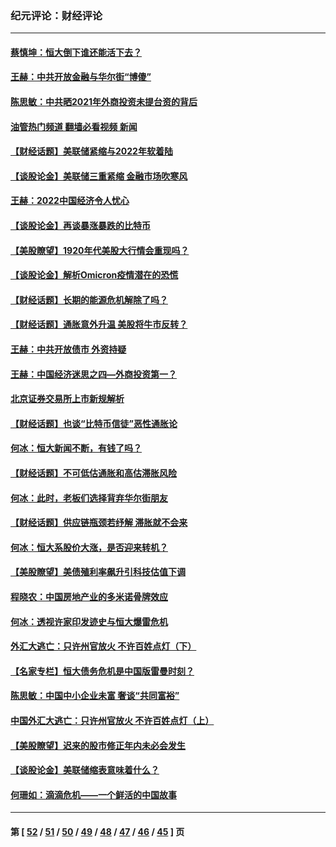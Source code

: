 ### 纪元评论：财经评论
---
#### [蔡慎坤：恒大倒下谁还能活下去？](../../pages/nsc1026/n13501831.md?01180330) 
#### [王赫：中共开放金融与华尔街“博傻”](../../pages/nsc1026/n13501138.md?01180330) 
#### [陈思敏：中共晒2021年外商投资未提台资的背后](../../pages/nsc1026/n13501057.md?01180330) 
#### [油管热门频道 翻墙必看视频 新闻](ok?01180330)
#### [【财经话题】美联储紧缩与2022年软着陆](../../pages/nsc1026/n13498354.md?01180330) 
#### [【谈股论金】美联储三重紧缩 金融市场吹寒风](../../pages/nsc1026/n13487202.md?01180330) 
#### [王赫：2022中国经济令人忧心](../../pages/nsc1026/n13480433.md?01180330) 
#### [【谈股论金】再谈暴涨暴跌的比特币](../../pages/nsc1026/n13428036.md?01180330) 
#### [【美股瞭望】1920年代美股大行情会重现吗？](../../pages/nsc1026/n13425425.md?01180330) 
#### [【谈股论金】解析Omicron疫情潜在的恐慌](../../pages/nsc1026/n13403704.md?01180330) 
#### [【财经话题】长期的能源危机解除了吗？](../../pages/nsc1026/n13378041.md?01180330) 
#### [【财经话题】通胀意外升温 美股将牛市反转？](../../pages/nsc1026/n13370659.md?01180330) 
#### [王赫：中共开放债市 外资持疑](../../pages/nsc1026/n13366203.md?01180330) 
#### [王赫：中国经济迷思之四—外商投资第一？](../../pages/nsc1026/n13354150.md?01180330) 
#### [北京证券交易所上市新规解析](../../pages/nsc1026/n13348292.md?01180330) 
#### [【财经话题】也谈“比特币信徒”恶性通胀论](../../pages/nsc1026/n13331972.md?01180330) 
#### [何冰：恒大新闻不断，有钱了吗？](../../pages/nsc1026/n13325002.md?01180330) 
#### [【财经话题】不可低估通胀和高估滞胀风险](../../pages/nsc1026/n13300505.md?01180330) 
#### [何冰：此时，老板们选择背弃华尔街朋友](../../pages/nsc1026/n13295291.md?01180330) 
#### [【财经话题】供应链瓶颈若纾解 滞胀就不会来](../../pages/nsc1026/n13286759.md?01180330) 
#### [何冰：恒大系股价大涨，是否迎来转机？](../../pages/nsc1026/n13276822.md?01180330) 
#### [【美股瞭望】美债殖利率飙升引科技估值下调](../../pages/nsc1026/n13267775.md?01180330) 
#### [程晓农：中国房地产业的多米诺骨牌效应](../../pages/nsc1026/n13259673.md?01180330) 
#### [何冰：透视许家印发迹史与恒大爆雷危机](../../pages/nsc1026/n13253937.md?01180330) 
#### [外汇大逃亡：只许州官放火 不许百姓点灯（下）](../../pages/nsc1026/n13245748.md?01180330) 
#### [【名家专栏】恒大债务危机是中国版雷曼时刻？](../../pages/nsc1026/n13242613.md?01180330) 
#### [陈思敏：中国中小企业未富 奢谈“共同富裕”](../../pages/nsc1026/n13241213.md?01180330) 
#### [中国外汇大逃亡：只许州官放火 不许百姓点灯（上）](../../pages/nsc1026/n13228773.md?01180330) 
#### [【美股瞭望】迟来的股市修正年内未必会发生](../../pages/nsc1026/n13223100.md?01180330) 
#### [【谈股论金】美联储缩表意味着什么？](../../pages/nsc1026/n13174610.md?01180330) 
#### [何珊如：滴滴危机——一个鲜活的中国故事](../../pages/nsc1026/n13151962.md?01180330) 

---
#### 第 [ [52](./52.md?01180330) / [51](./51.md?01180330) / [50](./50.md?01180330) / [49](./49.md?01180330) / [48](./48.md?01180330) / [47](./47.md?01180330) / [46](./46.md?01180330) / [45](./45.md?01180330) ] 页
